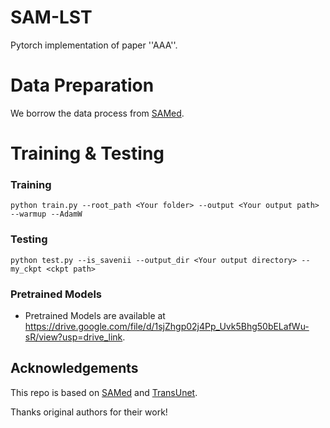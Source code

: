 # SAM-LST

Pytorch implementation of paper ''AAA''.



# Data Preparation
We borrow the data process from [SAMed](https://github.com/hitachinsk/SAMed).
# Training & Testing

### Training
```
python train.py --root_path <Your folder> --output <Your output path> --warmup --AdamW 
```
### Testing

```
python test.py --is_savenii --output_dir <Your output directory> --my_ckpt <ckpt path>
```

### Pretrained Models

- Pretrained Models are available at https://drive.google.com/file/d/1sjZhgp02j4Pp_Uvk5Bhg50bELafWu-sR/view?usp=drive_link.


## Acknowledgements

This repo is based on [SAMed](https://github.com/hitachinsk/SAMed) and [TransUnet](https://github.com/Beckschen/TransUNet).

Thanks original authors for their work!
